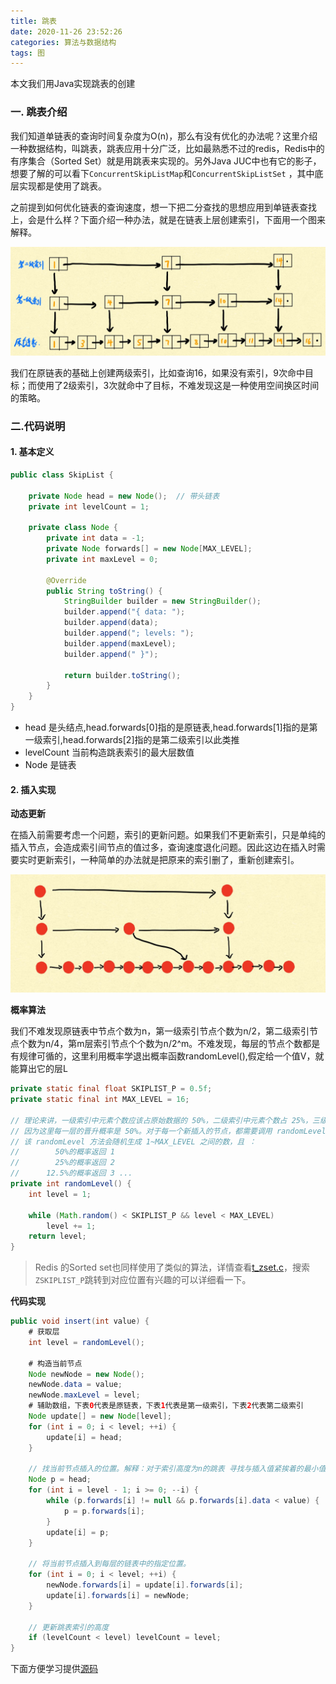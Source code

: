 ```yaml
---
title: 跳表
date: 2020-11-26 23:52:26
categories: 算法与数据结构
tags: 图
---
```


本文我们用Java实现跳表的创建

### 一. 跳表介绍

我们知道单链表的查询时间复杂度为O(n)，那么有没有优化的办法呢？这里介绍一种数据结构，叫跳表，跳表应用十分广泛，比如最熟悉不过的redis，Redis中的有序集合（Sorted Set）就是⽤跳表来实现的。另外Java JUC中也有它的影子，想要了解的可以看下``ConcurrentSkipListMap``和``ConcurrentSkipListSet`` ，其中底层实现都是使用了跳表。

之前提到如何优化链表的查询速度，想一下把二分查找的思想应用到单链表查找上，会是什么样？下面介绍一种办法，就是在链表上层创建索引，下面用一个图来解释。

![title](https://raw.githubusercontent.com/Demo233/images/main/gitnote/2020/11/27/1606407069286-1606407081340.jpg)

我们在原链表的基础上创建两级索引，比如查询16，如果没有索引，9次命中目标；而使用了2级索引，3次就命中了目标，不难发现这是一种使用空间换区时间的策略。

### 二.代码说明

#### 1. 基本定义


```java
public class SkipList {

    private Node head = new Node();  // 带头链表
    private int levelCount = 1;

    private class Node {
        private int data = -1;
        private Node forwards[] = new Node[MAX_LEVEL];
        private int maxLevel = 0;

        @Override
        public String toString() {
            StringBuilder builder = new StringBuilder();
            builder.append("{ data: ");
            builder.append(data);
            builder.append("; levels: ");
            builder.append(maxLevel);
            builder.append(" }");

            return builder.toString();
        }
    }
}
```

* head 是头结点,head.forwards[0]指的是原链表,head.forwards[1]指的是第一级索引,head.forwards[2]指的是第二级索引以此类推
* levelCount 当前构造跳表索引的最大层数值
* Node 是链表

#### 2. 插入实现

**动态更新**

在插入前需要考虑一个问题，索引的更新问题。如果我们不更新索引，只是单纯的插入节点，会造成索引间节点的值过多，查询速度退化问题。因此这边在插入时需要实时更新索引，一种简单的办法就是把原来的索引删了，重新创建索引。

![title](https://raw.githubusercontent.com/Demo233/images/main/gitnote/2020/11/27/1606409160409-1606409181108.jpg)

**概率算法**

我们不难发现原链表中节点个数为n，第一级索引节点个数为n/2，第二级索引节点个数为n/4，第m层索引节点个个数为n/2^m。不难发现，每层的节点个数都是有规律可循的，这里利用概率学退出概率函数randomLevel(),假定给一个值V，就能算出它的层L

```java
private static final float SKIPLIST_P = 0.5f;
private static final int MAX_LEVEL = 16;

// 理论来讲，一级索引中元素个数应该占原始数据的 50%，二级索引中元素个数占 25%，三级索引12.5% ，一直到最顶层。
// 因为这里每一层的晋升概率是 50%。对于每一个新插入的节点，都需要调用 randomLevel 生成一个合理的层数。
// 该 randomLevel 方法会随机生成 1~MAX_LEVEL 之间的数，且 ：
//        50%的概率返回 1
//        25%的概率返回 2
//      12.5%的概率返回 3 ...
private int randomLevel() {
    int level = 1;

    while (Math.random() < SKIPLIST_P && level < MAX_LEVEL)
        level += 1;
    return level;
}
```

> Redis 的Sorted set也同样使用了类似的算法，详情查看[t_zset.c](https://github.com/redis/redis/blob/unstable/src/t_zset.c)，搜索``ZSKIPLIST_P``跳转到对应位置有兴趣的可以详细看一下。

**代码实现**

```java
public void insert(int value) {
    # 获取层
    int level = randomLevel();
    
    # 构造当前节点
    Node newNode = new Node();
    newNode.data = value;
    newNode.maxLevel = level;
    # 辅助数组，下表0代表是原链表，下表1代表是第一级索引，下表2代表第二级索引
    Node update[] = new Node[level];
    for (int i = 0; i < level; ++i) {
        update[i] = head;
    }

    // 找当前节点插入的位置。解释：对于索引高度为n的跳表 寻找与插入值紧挨着的最小值，将其放在辅助数组里
    Node p = head;
    for (int i = level - 1; i >= 0; --i) {
        while (p.forwards[i] != null && p.forwards[i].data < value) {
            p = p.forwards[i];
        }
        update[i] = p;
    }

    // 将当前节点插入到每层的链表中的指定位置。
    for (int i = 0; i < level; ++i) {
        newNode.forwards[i] = update[i].forwards[i];
        update[i].forwards[i] = newNode;
    }

    // 更新跳表索引的高度
    if (levelCount < level) levelCount = level;
}

```

下面方便学习提供[源码](https://github.com/Demo233/algorithm/blob/master/src/main/java/com/paic/array/SkipList.java)
